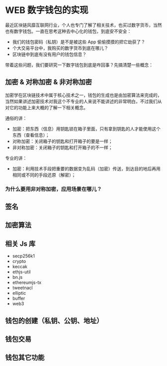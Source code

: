 # WEB 数字钱包的实现
最近区块链风靡互联网行业，个人也专门了解了相关技术，也买过数字货币，当然也有数字钱包。一直在思考这种去中心化的钱包，到底安不安全：

* 我们的钱包密码（私钥）是不是被这些 App 偷偷摸摸的把它劫获了？
* 个大交易平台中，我购买的数字货币到底在哪儿？
* 区块链中到底有没有用户的钱包信息？

带着这些问题，我们要研究一下数字钱包到底是咋回事？先搞清楚一些概念：

## 加密 & 对称加密 & 非对称加密
加密学在区块链技术中属于核心技术之一，钱包的生成也是由加密算法来完成的，当然如果讲述加密技术对我这个不专业的人来说不能讲述的非常明白，不过我们从对它的功能上来大概的了解一下相关概念。

通俗的讲：
* 加密：把东西（信息）用钥匙锁在箱子里面，只有拿到钥匙的人才能使用这个东西（查看信息）；
* 对称加密：关闭箱子的钥匙和打开箱子的要是一样；
* 非对称加密：关闭箱子的钥匙和打开箱子的不一样；

专业的讲：
* 加密：利用技术手段把重要的数据变为乱码（加密）传送，到达目的地后再用相同或不同的手段还原（解密）；

### 为什么要用非对称加密，应用场景在哪儿？

## 签名

## 加密算法

## 相关 Js 库

* secp256k1
* crypto
* keccak
* ethjs-util
* bn.js
* ethereumjs-tx
* tweetnacl
* elliptic
* buffer
* web3

## 钱包的创建（私钥、公钥、地址）

## 钱包交易

## 钱包其它功能